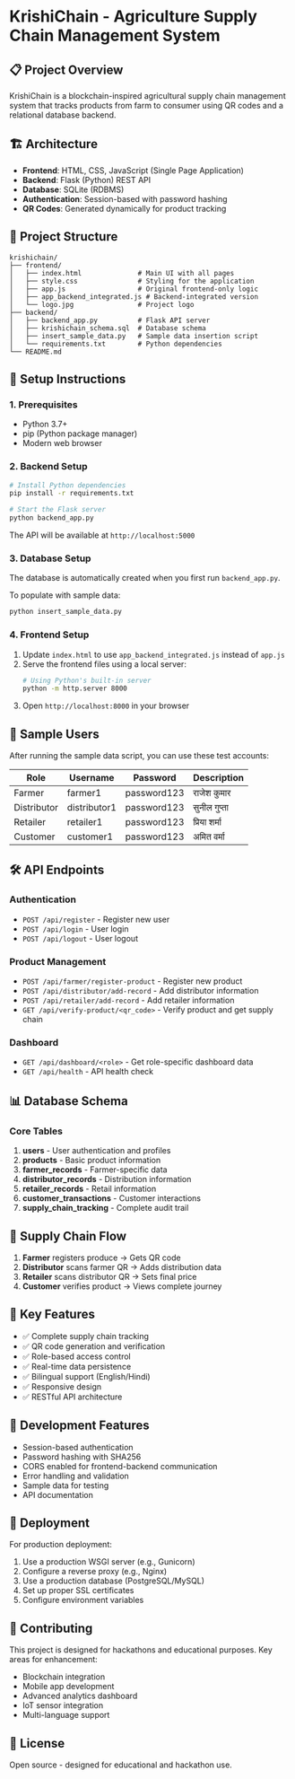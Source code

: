 # KrishiChain - Agriculture Supply Chain Management System

## 📋 Project Overview
KrishiChain is a blockchain-inspired agricultural supply chain management system that tracks products from farm to consumer using QR codes and a relational database backend.

## 🏗️ Architecture
- **Frontend**: HTML, CSS, JavaScript (Single Page Application)
- **Backend**: Flask (Python) REST API
- **Database**: SQLite (RDBMS)
- **Authentication**: Session-based with password hashing
- **QR Codes**: Generated dynamically for product tracking

## 📁 Project Structure
```
krishichain/
├── frontend/
│   ├── index.html              # Main UI with all pages
│   ├── style.css               # Styling for the application
│   ├── app.js                  # Original frontend-only logic
│   ├── app_backend_integrated.js # Backend-integrated version
│   └── logo.jpg                # Project logo
├── backend/
│   ├── backend_app.py          # Flask API server
│   ├── krishichain_schema.sql  # Database schema
│   ├── insert_sample_data.py   # Sample data insertion script
│   └── requirements.txt        # Python dependencies
└── README.md
```

## 🚀 Setup Instructions

### 1. Prerequisites
- Python 3.7+
- pip (Python package manager)
- Modern web browser

### 2. Backend Setup
```bash
# Install Python dependencies
pip install -r requirements.txt

# Start the Flask server
python backend_app.py
```
The API will be available at `http://localhost:5000`

### 3. Database Setup
The database is automatically created when you first run `backend_app.py`.

To populate with sample data:
```bash
python insert_sample_data.py
```

### 4. Frontend Setup
1. Update `index.html` to use `app_backend_integrated.js` instead of `app.js`
2. Serve the frontend files using a local server:
   ```bash
   # Using Python's built-in server
   python -m http.server 8000
   ```
3. Open `http://localhost:8000` in your browser

## 🔐 Sample Users
After running the sample data script, you can use these test accounts:

| Role | Username | Password | Description |
|------|----------|----------|-------------|
| Farmer | farmer1 | password123 | राजेश कुमार |
| Distributor | distributor1 | password123 | सुनील गुप्ता |
| Retailer | retailer1 | password123 | प्रिया शर्मा |
| Customer | customer1 | password123 | अमित वर्मा |

## 🛠️ API Endpoints

### Authentication
- `POST /api/register` - Register new user
- `POST /api/login` - User login
- `POST /api/logout` - User logout

### Product Management
- `POST /api/farmer/register-product` - Register new product
- `POST /api/distributor/add-record` - Add distributor information
- `POST /api/retailer/add-record` - Add retailer information
- `GET /api/verify-product/<qr_code>` - Verify product and get supply chain

### Dashboard
- `GET /api/dashboard/<role>` - Get role-specific dashboard data
- `GET /api/health` - API health check

## 📊 Database Schema

### Core Tables
1. **users** - User authentication and profiles
2. **products** - Basic product information
3. **farmer_records** - Farmer-specific data
4. **distributor_records** - Distribution information
5. **retailer_records** - Retail information
6. **customer_transactions** - Customer interactions
7. **supply_chain_tracking** - Complete audit trail

## 🔄 Supply Chain Flow
1. **Farmer** registers produce → Gets QR code
2. **Distributor** scans farmer QR → Adds distribution data
3. **Retailer** scans distributor QR → Sets final price
4. **Customer** verifies product → Views complete journey

## 🎯 Key Features
- ✅ Complete supply chain tracking
- ✅ QR code generation and verification
- ✅ Role-based access control
- ✅ Real-time data persistence
- ✅ Bilingual support (English/Hindi)
- ✅ Responsive design
- ✅ RESTful API architecture

## 🔧 Development Features
- Session-based authentication
- Password hashing with SHA256
- CORS enabled for frontend-backend communication
- Error handling and validation
- Sample data for testing
- API documentation

## 🚦 Deployment
For production deployment:
1. Use a production WSGI server (e.g., Gunicorn)
2. Configure a reverse proxy (e.g., Nginx)
3. Use a production database (PostgreSQL/MySQL)
4. Set up proper SSL certificates
5. Configure environment variables

## 🤝 Contributing
This project is designed for hackathons and educational purposes. Key areas for enhancement:
- Blockchain integration
- Mobile app development
- Advanced analytics dashboard
- IoT sensor integration
- Multi-language support

## 📝 License
Open source - designed for educational and hackathon use.
